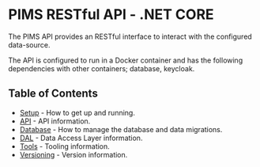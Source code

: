 # PIMS RESTful API - .NET CORE

The PIMS API provides an RESTful interface to interact with the configured data-source.

The API is configured to run in a Docker container and has the following dependencies with other containers; database, keycloak.

## Table of Contents

- [Setup](./docs/SETUP.md) - How to get up and running.
- [API](./docs/API.md) - API information.
- [Database](./docs/DATABASE.md) - How to manage the database and data migrations.
- [DAL](./docs/DAL.md) - Data Access Layer information.
- [Tools](./docs/TOOLS.md) - Tooling information.
- [Versioning](./docs/VERSIONING.md) - Version information.
